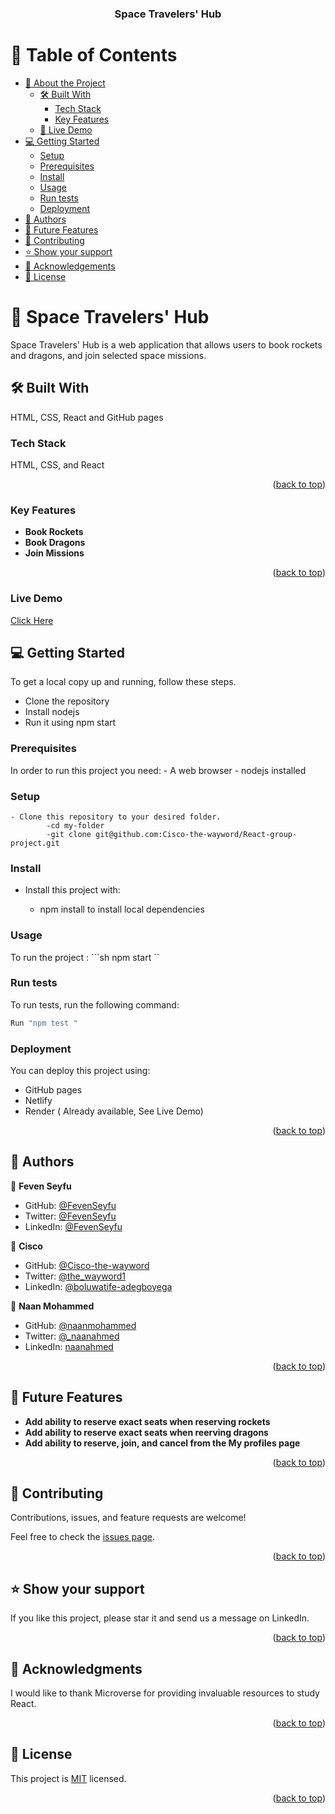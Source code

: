 <a name="readme-top"></a>

<div align="center">
  <h3><b>Space Travelers' Hub</b></h3>
</div>

<!-- TABLE OF CONTENTS -->

# 📗 Table of Contents

- [📖 About the Project](#about-project)
  - [🛠 Built With](#built-with)
    - [Tech Stack](#tech-stack)
    - [Key Features](#key-features)
  - [🚀 Live Demo](#live-demo)
- [💻 Getting Started](#getting-started)
  - [Setup](#setup)
  - [Prerequisites](#prerequisites)
  - [Install](#install)
  - [Usage](#usage)
   - [Run tests](#run-tests)
  - [Deployment](#deployment)
- [👥 Authors](#authors)
- [🔭 Future Features](#future-features)
- [🤝 Contributing](#contributing)
- [⭐️ Show your support](#support)
- [🙏 Acknowledgements](#acknowledgements)
- [📝 License](#license)

<!-- PROJECT DESCRIPTION -->

# 📖 Space Travelers' Hub<a name="about-project"></a>

Space Travelers' Hub is a web application that allows users to book rockets and dragons, and join selected space missions.

## 🛠 Built With <a name="built-with"></a> 
HTML, CSS, React and GitHub pages

### Tech Stack <a name="tech-stack"></a> 
HTML, CSS, and React

<p align="right">(<a href="#readme-top">back to top</a>)</p>
<!-- Features -->

### Key Features <a name="key-features"></a>

- **Book Rockets**
- **Book Dragons**
- **Join Missions**

<p align="right">(<a href="#readme-top">back to top</a>)</p>

### Live Demo
[Click Here](https://space-travelers-hub-954a.onrender.com/)

<!-- GETTING STARTED -->

## 💻 Getting Started <a name="getting-started"></a>

To get a local copy up and running, follow these steps.
  - Clone the repository
  - Install nodejs 
  - Run it using npm start

### Prerequisites

In order to run this project you need:
    - A web browser
    - nodejs installed

### Setup

    - Clone this repository to your desired folder.
            -cd my-folder
            -git clone git@github.com:Cisco-the-wayword/React-group-project.git

### Install

- Install this project with:

  - npm install to install local dependencies

### Usage

To run the project :
    ```sh
    npm start
    ``
### Run tests

To run tests, run the following command:

```sh
Run "npm test "
```


### Deployment

You can deploy this project using:

  - GitHub pages
  - Netlify
  - Render ( Already available, See Live Demo)


<p align="right">(<a href="#readme-top">back to top</a>)</p>
  
<!-- AUTHORS -->

## 👥 Authors <a name="authors"></a>

👤 **Feven Seyfu**

- GitHub: [@FevenSeyfu](https://github.com/FevenSeyfu)
- Twitter: [@FevenSeyfu](https://twitter.com/FevenSeyfu)
- LinkedIn: [@FevenSeyfu](https://www.linkedin.com/in/FevenSeyfu/)

👤 **Cisco**

- GitHub: [@Cisco-the-wayword](https://github.com/Cisco-the-wayword)
- Twitter: [@the_wayword1](https://twitter.com/the_wayword1)
- LinkedIn: [@boluwatife-adegboyega](https://www.linkedin.com/in/boluwatife-adegboyega/)

👤 **Naan Mohammed**

- GitHub: [@naanmohammed](https://github.com/naanmohammed)
- Twitter: [@_naanahmed](https://twitter.com/_naanahmed_)
- LinkedIn: [naanahmed](https://linkedin.com/in/naanahmed)

<p align="right">(<a href="#readme-top">back to top</a>)</p>

<!-- FUTURE FEATURES -->

## 🔭 Future Features <a name="future-features"></a>

- **Add ability to reserve exact seats when reserving rockets**
- **Add ability to reserve exact seats when reerving dragons**
- **Add ability to reserve, join, and cancel from the My profiles page** 


<p align="right">(<a href="#readme-top">back to top</a>)</p>

<!-- CONTRIBUTING -->

## 🤝 Contributing <a name="contributing"></a>

Contributions, issues, and feature requests are welcome!

Feel free to check the [issues page](https://github.com/Cisco-the-wayword/React-group-project/issues).

<p align="right">(<a href="#readme-top">back to top</a>)</p>

<!-- SUPPORT -->

## ⭐️ Show your support <a name="support"></a>

If you like this project, please star it and send us a message on LinkedIn.

<p align="right">(<a href="#readme-top">back to top</a>)</p>

<!-- ACKNOWLEDGEMENTS -->

## 🙏 Acknowledgments <a name="acknowledgements"></a>

I would like to thank Microverse for providing invaluable resources to study React.

<p align="right">(<a href="#readme-top">back to top</a>)</p>


<!-- LICENSE -->

## 📝 License <a name="license"></a>

This project is [MIT](./LICENSE) licensed.


<p align="right">(<a href="#readme-top">back to top</a>)</p>
